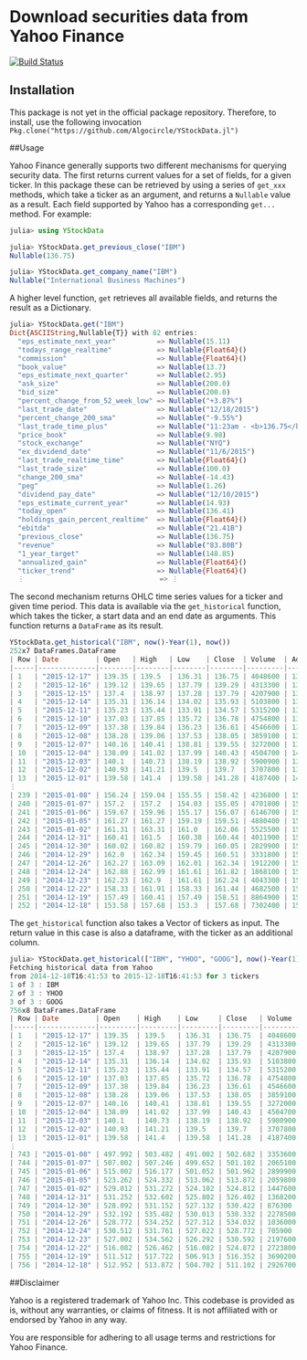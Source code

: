 # Download securities data from Yahoo Finance

[![Build Status](https://travis-ci.org/Algocircle/YStockData.jl.svg?branch=master)](https://travis-ci.org/Algocircle/YStockData.jl)


## Installation

This package is not yet in the official package repository. Therefore, to install, use the following invocation
`Pkg.clone("https://github.com/Algocircle/YStockData.jl")`

##Usage

Yahoo Finance generally supports two different mechanisms for querying security data.
The first returns current values for a set of fields, for a given ticker. In this package
these can be retrieved by using a series of `get_xxx` methods, which take a ticker as an
argument, and returns a `Nullable` value as a result. Each field supported by Yahoo has a
corresponding `get...` method. For example:

```julia
julia> using YStockData

julia> YStockData.get_previous_close("IBM")
Nullable(136.75)

julia> YStockData.get_company_name("IBM")
Nullable("International Business Machines")
```
A higher level function, `get` retrieves all available fields, and returns the result as a
Dictionary.

```julia
julia> YStockData.get("IBM")
Dict{ASCIIString,Nullable{T}} with 82 entries:
  "eps_estimate_next_year"          => Nullable(15.11)
  "todays_range_realtime"           => Nullable{Float64}()
  "commission"                      => Nullable{Float64}()
  "book_value"                      => Nullable(13.7)
  "eps_estimate_next_quarter"       => Nullable(2.95)
  "ask_size"                        => Nullable(200.0)
  "bid_size"                        => Nullable(200.0)
  "percent_change_from_52_week_low" => Nullable("+3.87%")
  "last_trade_date"                 => Nullable("12/18/2015")
  "percent_change_200_sma"          => Nullable("-9.55%")
  "last_trade_time_plus"            => Nullable("11:23am - <b>136.75</b>")
  "price_book"                      => Nullable(9.98)
  "stock_exchange"                  => Nullable("NYQ")
  "ex_dividend_date"                => Nullable("11/6/2015")
  "last_trade_realtime_time"        => Nullable{Float64}()
  "last_trade_size"                 => Nullable(100.0)
  "change_200_sma"                  => Nullable(-14.43)
  "peg"                             => Nullable(1.26)
  "dividend_pay_date"               => Nullable("12/10/2015")
  "eps_estimate_current_year"       => Nullable(14.93)
  "today_open"                      => Nullable(136.41)
  "holdings_gain_percent_realtime"  => Nullable{Float64}()
  "ebitda"                          => Nullable("21.41B")
  "previous_close"                  => Nullable(136.75)
  "revenue"                         => Nullable("83.80B")
  "1_year_target"                   => Nullable(148.85)
  "annualized_gain"                 => Nullable{Float64}()
  "ticker_trend"                    => Nullable{Float64}()
  ⋮                                 => ⋮
```

The second mechanism returns OHLC time series values for a ticker and given time period.
This data is available via the `get_historical` function, which takes the ticker, a start
data and an end date as arguments. This function returns a `DataFrame` as its result.

```julia
YStockData.get_historical("IBM", now()-Year(1), now())
252x7 DataFrames.DataFrame
| Row | Date         | Open   | High   | Low    | Close  | Volume  | Adj_Close |
|-----|--------------|--------|--------|--------|--------|---------|-----------|
| 1   | "2015-12-17" | 139.35 | 139.5  | 136.31 | 136.75 | 4048600 | 136.75    |
| 2   | "2015-12-16" | 139.12 | 139.65 | 137.79 | 139.29 | 4313300 | 139.29    |
| 3   | "2015-12-15" | 137.4  | 138.97 | 137.28 | 137.79 | 4207900 | 137.79    |
| 4   | "2015-12-14" | 135.31 | 136.14 | 134.02 | 135.93 | 5103800 | 135.93    |
| 5   | "2015-12-11" | 135.23 | 135.44 | 133.91 | 134.57 | 5315200 | 134.57    |
| 6   | "2015-12-10" | 137.03 | 137.85 | 135.72 | 136.78 | 4754800 | 136.78    |
| 7   | "2015-12-09" | 137.38 | 139.84 | 136.23 | 136.61 | 4546600 | 136.61    |
| 8   | "2015-12-08" | 138.28 | 139.06 | 137.53 | 138.05 | 3859100 | 138.05    |
| 9   | "2015-12-07" | 140.16 | 140.41 | 138.81 | 139.55 | 3272000 | 139.55    |
| 10  | "2015-12-04" | 138.09 | 141.02 | 137.99 | 140.43 | 4504700 | 140.43    |
| 11  | "2015-12-03" | 140.1  | 140.73 | 138.19 | 138.92 | 5900900 | 138.92    |
| 12  | "2015-12-02" | 140.93 | 141.21 | 139.5  | 139.7  | 3707800 | 139.7     |
| 13  | "2015-12-01" | 139.58 | 141.4  | 139.58 | 141.28 | 4187400 | 141.28    |
⋮
| 239 | "2015-01-08" | 156.24 | 159.04 | 155.55 | 158.42 | 4236800 | 153.41    |
| 240 | "2015-01-07" | 157.2  | 157.2  | 154.03 | 155.05 | 4701800 | 150.147   |
| 241 | "2015-01-06" | 159.67 | 159.96 | 155.17 | 156.07 | 6146700 | 151.135   |
| 242 | "2015-01-05" | 161.27 | 161.27 | 159.19 | 159.51 | 4880400 | 154.466   |
| 243 | "2015-01-02" | 161.31 | 163.31 | 161.0  | 162.06 | 5525500 | 156.935   |
| 244 | "2014-12-31" | 160.41 | 161.5  | 160.38 | 160.44 | 4011900 | 155.366   |
| 245 | "2014-12-30" | 160.02 | 160.82 | 159.79 | 160.05 | 2829900 | 154.989   |
| 246 | "2014-12-29" | 162.0  | 162.34 | 159.45 | 160.51 | 3331800 | 155.434   |
| 247 | "2014-12-26" | 162.27 | 163.09 | 162.01 | 162.34 | 1912200 | 157.206   |
| 248 | "2014-12-24" | 162.88 | 162.99 | 161.61 | 161.82 | 1868100 | 156.703   |
| 249 | "2014-12-23" | 162.23 | 162.9  | 161.61 | 162.24 | 4043300 | 157.11    |
| 250 | "2014-12-22" | 158.33 | 161.91 | 158.33 | 161.44 | 4682500 | 156.335   |
| 251 | "2014-12-19" | 157.49 | 160.41 | 157.49 | 158.51 | 8864900 | 153.498   |
| 252 | "2014-12-18" | 153.58 | 157.68 | 153.3  | 157.68 | 7302400 | 152.694   |
```

The `get_historical` function also takes a Vector of tickers as input. The return value
in this case is also a dataframe, with the ticker as an additional column.

```julia
julia> YStockData.get_historical(["IBM", "YHOO", "GOOG"], now()-Year(1), now())
Fetching historical data from Yahoo
from 2014-12-18T16:41:53 to 2015-12-18T16:41:53 for 3 tickers
1 of 3 : IBM
2 of 3 : YHOO
3 of 3 : GOOG
756x8 DataFrames.DataFrame
| Row | Date         | Open    | High    | Low     | Close   | Volume  | Adj_Close | Ticker |
|-----|--------------|---------|---------|---------|---------|---------|-----------|--------|
| 1   | "2015-12-17" | 139.35  | 139.5   | 136.31  | 136.75  | 4048600 | 136.75    | "IBM"  |
| 2   | "2015-12-16" | 139.12  | 139.65  | 137.79  | 139.29  | 4313300 | 139.29    | "IBM"  |
| 3   | "2015-12-15" | 137.4   | 138.97  | 137.28  | 137.79  | 4207900 | 137.79    | "IBM"  |
| 4   | "2015-12-14" | 135.31  | 136.14  | 134.02  | 135.93  | 5103800 | 135.93    | "IBM"  |
| 5   | "2015-12-11" | 135.23  | 135.44  | 133.91  | 134.57  | 5315200 | 134.57    | "IBM"  |
| 6   | "2015-12-10" | 137.03  | 137.85  | 135.72  | 136.78  | 4754800 | 136.78    | "IBM"  |
| 7   | "2015-12-09" | 137.38  | 139.84  | 136.23  | 136.61  | 4546600 | 136.61    | "IBM"  |
| 8   | "2015-12-08" | 138.28  | 139.06  | 137.53  | 138.05  | 3859100 | 138.05    | "IBM"  |
| 9   | "2015-12-07" | 140.16  | 140.41  | 138.81  | 139.55  | 3272000 | 139.55    | "IBM"  |
| 10  | "2015-12-04" | 138.09  | 141.02  | 137.99  | 140.43  | 4504700 | 140.43    | "IBM"  |
| 11  | "2015-12-03" | 140.1   | 140.73  | 138.19  | 138.92  | 5900900 | 138.92    | "IBM"  |
| 12  | "2015-12-02" | 140.93  | 141.21  | 139.5   | 139.7   | 3707800 | 139.7     | "IBM"  |
| 13  | "2015-12-01" | 139.58  | 141.4   | 139.58  | 141.28  | 4187400 | 141.28    | "IBM"  |
⋮
| 743 | "2015-01-08" | 497.992 | 503.482 | 491.002 | 502.682 | 3353600 | 502.682   | "GOOG" |
| 744 | "2015-01-07" | 507.002 | 507.246 | 499.652 | 501.102 | 2065100 | 501.102   | "GOOG" |
| 745 | "2015-01-06" | 515.002 | 516.177 | 501.052 | 501.962 | 2899900 | 501.962   | "GOOG" |
| 746 | "2015-01-05" | 523.262 | 524.332 | 513.062 | 513.872 | 2059800 | 513.872   | "GOOG" |
| 747 | "2015-01-02" | 529.012 | 531.272 | 524.102 | 524.812 | 1447600 | 524.812   | "GOOG" |
| 748 | "2014-12-31" | 531.252 | 532.602 | 525.802 | 526.402 | 1368200 | 526.402   | "GOOG" |
| 749 | "2014-12-30" | 528.092 | 531.152 | 527.132 | 530.422 | 876300  | 530.422   | "GOOG" |
| 750 | "2014-12-29" | 532.192 | 535.482 | 530.013 | 530.332 | 2278500 | 530.332   | "GOOG" |
| 751 | "2014-12-26" | 528.772 | 534.252 | 527.312 | 534.032 | 1036000 | 534.032   | "GOOG" |
| 752 | "2014-12-24" | 530.512 | 531.761 | 527.022 | 528.772 | 705900  | 528.772   | "GOOG" |
| 753 | "2014-12-23" | 527.002 | 534.562 | 526.292 | 530.592 | 2197600 | 530.592   | "GOOG" |
| 754 | "2014-12-22" | 516.082 | 526.462 | 516.082 | 524.872 | 2723800 | 524.872   | "GOOG" |
| 755 | "2014-12-19" | 511.512 | 517.722 | 506.913 | 516.352 | 3690200 | 516.352   | "GOOG" |
| 756 | "2014-12-18" | 512.952 | 513.872 | 504.702 | 511.102 | 2926700 | 511.102   | "GOOG" |
```

##Disclaimer

Yahoo is a registered trademark of Yahoo Inc. This codebase is provided as is, without any
warranties, or claims of fitness. It is not affiliated with or endorsed by Yahoo in any way.

You are responsible for adhering to all usage terms and restrictions for Yahoo Finance.
